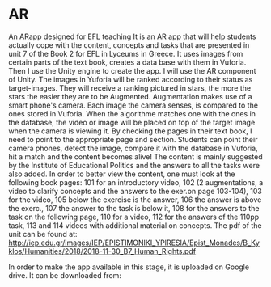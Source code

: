 # AR
An ARapp designed for EFL teaching
It is an AR app that will help students actually cope with the content, concepts and tasks that are presented in unit 7 of the Book 2 for EFL in Lyceums in Greece. It uses images from certain parts of the text book, creates a data base with them in Vuforia. Then I use the Unity engine to create the app. I will use the AR component of Unity. The images in Yuforia will be ranked according to their status as target-images. They will receive a ranking pictured in stars, the more the stars the easier they are to be Augmented. Augmentation makes use of a smart phone's camera. Each image the camera senses, is compared to the ones stored in Vuforia. When the algorithme matches one with the ones in the database, the video or image will be placed on top of the target image when the camera is viewing it. By checking the pages in their text book, I need to point to the appropriate page and section. Students can point their camera phones, detect the image, compare it with the database in Vuforia, hit a match and the content becomes alive! The content is mainly suggested by the Institute of Educational Politics and the answers to all the tasks were also added. In order to better view the content, one must look at the following book pages: 101 for an introductory video, 102 (2 augmentations, a video to clarify concepts and the answers to the exer.on page 103-104), 103 for the video, 105 below the exercise is the answer, 106 the answer is above the exerc., 107 the answer to the task is below it, 108 for the answers to the task on the following page, 110 for a video, 112 for the answers of the 110pp task, 113 and 114 videos with additional material on concepts.
The pdf of the unit can be found at:
http://iep.edu.gr/images/IEP/EPISTIMONIKI_YPIRESIA/Epist_Monades/B_Kyklos/Humanities/2018/2018-11-30_B7_Human_Rights.pdf

In order to make the app available in this stage, it is uploaded on Google drive. It can be downloaded from:
